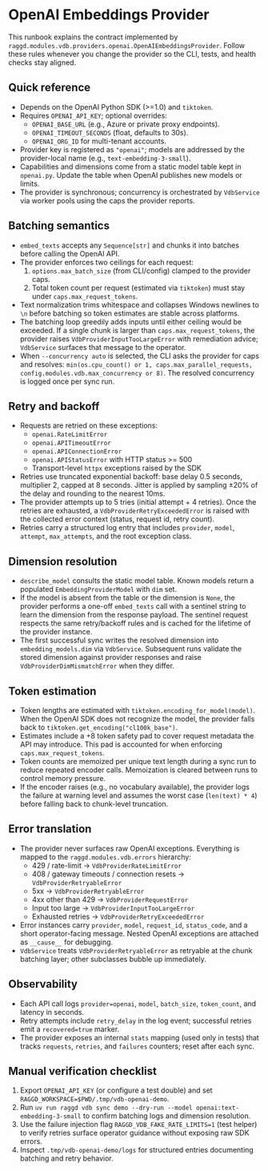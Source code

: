 # OpenAI Embeddings Provider

This runbook explains the contract implemented by
`raggd.modules.vdb.providers.openai.OpenAIEmbeddingsProvider`. Follow these
rules whenever you change the provider so the CLI, tests, and health checks stay
aligned.

## Quick reference
- Depends on the OpenAI Python SDK (>=1.0) and `tiktoken`.
- Requires `OPENAI_API_KEY`; optional overrides:
  - `OPENAI_BASE_URL` (e.g., Azure or private proxy endpoints).
  - `OPENAI_TIMEOUT_SECONDS` (float, defaults to 30s).
  - `OPENAI_ORG_ID` for multi-tenant accounts.
- Provider key is registered as `"openai"`; models are addressed by the
  provider-local name (e.g., `text-embedding-3-small`).
- Capabilities and dimensions come from a static model table kept in
  `openai.py`. Update the table when OpenAI publishes new models or limits.
- The provider is synchronous; concurrency is orchestrated by `VdbService` via
  worker pools using the caps the provider reports.

## Batching semantics
- `embed_texts` accepts any `Sequence[str]` and chunks it into batches before
  calling the OpenAI API.
- The provider enforces two ceilings for each request:
  1. `options.max_batch_size` (from CLI/config) clamped to the provider caps.
  2. Total token count per request (estimated via `tiktoken`) must stay under
     `caps.max_request_tokens`.
- Text normalization trims whitespace and collapses Windows newlines to `\n`
  before batching so token estimates are stable across platforms.
- The batching loop greedily adds inputs until either ceiling would be exceeded.
  If a single chunk is larger than `caps.max_request_tokens`, the provider raises
  `VdbProviderInputTooLargeError` with remediation advice; `VdbService` surfaces
  that message to the operator.
- When `--concurrency auto` is selected, the CLI asks the provider for caps and
  resolves: `min(os.cpu_count() or 1, caps.max_parallel_requests,
  config.modules.vdb.max_concurrency or 8)`. The resolved concurrency is logged
  once per sync run.

## Retry and backoff
- Requests are retried on these exceptions:
  - `openai.RateLimitError`
  - `openai.APITimeoutError`
  - `openai.APIConnectionError`
  - `openai.APIStatusError` with HTTP status >= 500
  - Transport-level `httpx` exceptions raised by the SDK
- Retries use truncated exponential backoff: base delay 0.5 seconds, multiplier
  2, capped at 8 seconds. Jitter is applied by sampling ±20% of the delay and
  rounding to the nearest 10ms.
- The provider attempts up to 5 tries (initial attempt + 4 retries). Once the
  retries are exhausted, a `VdbProviderRetryExceededError` is raised with the
  collected error context (status, request id, retry count).
- Retries carry a structured log entry that includes `provider`, `model`,
  `attempt`, `max_attempts`, and the root exception class.

## Dimension resolution
- `describe_model` consults the static model table. Known models return a
  populated `EmbeddingProviderModel` with `dim` set.
- If the model is absent from the table or the dimension is `None`, the provider
  performs a one-off `embed_texts` call with a sentinel string to learn the
  dimension from the response payload. The sentinel request respects the same
  retry/backoff rules and is cached for the lifetime of the provider instance.
- The first successful sync writes the resolved dimension into
  `embedding_models.dim` via `VdbService`. Subsequent runs validate the stored
  dimension against provider responses and raise `VdbProviderDimMismatchError`
  when they differ.

## Token estimation
- Token lengths are estimated with `tiktoken.encoding_for_model(model)`. When
  the OpenAI SDK does not recognize the model, the provider falls back to
  `tiktoken.get_encoding("cl100k_base")`.
- Estimates include a +8 token safety pad to cover request metadata the API may
  introduce. This pad is accounted for when enforcing
  `caps.max_request_tokens`.
- Token counts are memoized per unique text length during a sync run to reduce
  repeated encoder calls. Memoization is cleared between runs to control memory
  pressure.
- If the encoder raises (e.g., no vocabulary available), the provider logs the
  failure at warning level and assumes the worst case (`len(text) * 4`) before
  falling back to chunk-level truncation.

## Error translation
- The provider never surfaces raw OpenAI exceptions. Everything is mapped to the
  `raggd.modules.vdb.errors` hierarchy:
  - 429 / rate-limit -> `VdbProviderRateLimitError`
  - 408 / gateway timeouts / connection resets -> `VdbProviderRetryableError`
  - 5xx -> `VdbProviderRetryableError`
  - 4xx other than 429 -> `VdbProviderRequestError`
  - Input too large -> `VdbProviderInputTooLargeError`
  - Exhausted retries -> `VdbProviderRetryExceededError`
- Error instances carry `provider`, `model`, `request_id`, `status_code`, and a
  short operator-facing message. Nested OpenAI exceptions are attached as
  `__cause__` for debugging.
- `VdbService` treats `VdbProviderRetryableError` as retryable at the chunk
  batching layer; other subclasses bubble up immediately.

## Observability
- Each API call logs `provider=openai`, `model`, `batch_size`,
  `token_count`, and latency in seconds.
- Retry attempts include `retry_delay` in the log event; successful retries emit
  a `recovered=true` marker.
- The provider exposes an internal `stats` mapping (used only in tests) that
  tracks `requests`, `retries`, and `failures` counters; reset after each sync.

## Manual verification checklist
1. Export `OPENAI_API_KEY` (or configure a test double) and set
   `RAGGD_WORKSPACE=$PWD/.tmp/vdb-openai-demo`.
2. Run `uv run raggd vdb sync demo --dry-run --model openai:text-embedding-3-small`
   to confirm batching logs and dimension resolution.
3. Use the failure injection flag `RAGGD_VDB_FAKE_RATE_LIMITS=1` (test helper) to
   verify retries surface operator guidance without exposing raw SDK errors.
4. Inspect `.tmp/vdb-openai-demo/logs` for structured entries documenting
   batching and retry behavior.

